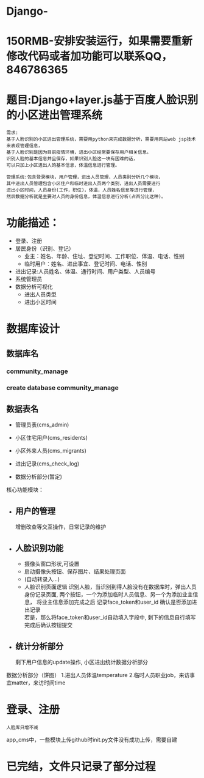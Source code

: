 # Django-
# 150RMB-安排安装运行，如果需要重新修改代码或者加功能可以联系QQ，846786365
# 题目:Django+layer.js基于百度人脸识别的小区进出管理系统
    需求:
    基于人脸识别的小区进出管理系统，需要用python来完成数据分析，需要用网站web jsp技术来表现管理信息，
    基于人脸识别是因为目前疫情环境，进出小区经常要保存用户相关信息。
    识别人脸的基本信息并且保存，如果识别人脸这一块有困难的话， 
    可以只加上小区进出人的基本信息，体温信息进行管理。

    管理系统:包含登录模块，用户管理，进出人员管理，人员类别分析几个模块，
    其中进出人员管理包含小区住户和临时进出人员两个类别，进出人员需要进行 
    进出小区时间，人员身份(工作，职位)，体温，人员姓名信息等进行管理，
    然后数据分析就是主要对人员的身份信息，体温信息进行分析(占百分比这种)。

# 功能描述：
+ 登录、注册
+ 居民身份（识别、登记）
    + 业主：姓名、年龄、住址、登记时间、工作职位、体温、电话、性别
    + 临时用户：姓名、进出事宜、登记时间、电话、性别
+ 进出记录:人员姓名、体温、通行时间、用户类型、人员编号
+ 系统管理员
+ 数据分析可视化
    + 进出人员类型
    + 进出小区时间

# 数据库设计

## 数据库名
### community_manage
### create database community_manage

## 数据表名
+ 管理员表(cms_admin)


+ 小区住宅用户(cms_residents)



+ 小区外来人员(cms_migrants)



+ 进出记录(cms_check_log)


+ 数据分析部分(暂定)

核心功能模块：
+ 用户的管理
  -
  增删改查等交互操作，日常记录的维护
+ 人脸识别功能
    -
  + 摄像头窗口形状,可设置
  + 启动摄像头按钮、保存图片、结果处理页面
  + (自动转录入...)
  + 人脸识别页面逻辑
    识别人脸，当识别到得人脸没有在数据库时，弹出人员身份记录页面,
    两个按钮，一个为添加临时人员信息、另一个为添加业主信息，
    将业主信息添加完成之后
    记录face_token和user_id
    确认是否添加进出记录    
        若是，那么将face_token和user_id自动填入字段中,
    剩下的信息自行填写
    完成后确认按钮提交
    
+ 统计分析部分
    -
    剩下用户信息的update操作,
    小区进出统计数据分析部分
    
数据分析部分（饼图）
    1.进出人员体温temperature
    2.临时人员职业job，来访事宜matter，来访时间time
    
# 登录、注册
    人脸库只增不减
    
app_cms中，一些模块上传github时init.py文件没有成功上传，需要自建
# 已完结，文件只记录了部分过程
